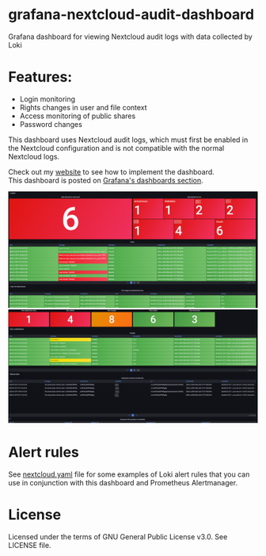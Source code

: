 # grafana-nextcloud-audit-dashboard
Grafana dashboard for viewing Nextcloud audit logs with data collected by Loki

# Features:
- Login monitoring
- Rights changes in user and file context
- Access monitoring of public shares
- Password changes

This dashboard uses Nextcloud audit logs, which must first be enabled in the Nextcloud configuration and is not compatible with the normal Nextcloud logs.

Check out my [website](https://okxo.de/monitor-your-nextcloud-logs-for-suspicious-activities/) to see how to implement the dashboard.\
This dashboard is posted on [Grafana's dashboards section](https://grafana.com/grafana/dashboards/17971-nextcloud-audit-logs/). 


![Grafana-Dashboard-Nextcloud-Audit](grafana-dashboard-nextcloud-audit-logs-1.png)
![Grafana-Dashboard-Nextcloud-Audit](grafana-dashboard-nextcloud-audit-logs-2.png)


# Alert rules
See [nextcloud.yaml](nextcloud.yaml) file for some examples of Loki alert rules that you can use in conjunction with this dashboard and Prometheus Alertmanager.

# License
Licensed under the terms of GNU General Public License v3.0. See LICENSE file.
